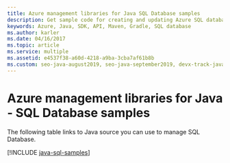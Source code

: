 ```yaml
---
title: Azure management libraries for Java SQL Database samples
description: Get sample code for creating and updating Azure SQL databases using the Azure Management libraries for Java
keywords: Azure, Java, SDK, API, Maven, Gradle, SQL database
ms.author: karler
ms.date: 04/16/2017
ms.topic: article
ms.service: multiple
ms.assetid: e4537f38-a60d-4218-a9ba-3cba7af61b8b
ms.custom: seo-java-august2019, seo-java-september2019, devx-track-java
---
```



# Azure management libraries for Java - SQL Database samples

The following table links to Java source you can use to manage SQL Database.

[!INCLUDE [java-sql-samples](includes/java-sql-samples.md)]
